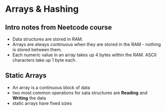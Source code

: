 # Arrays & Hashing 

## Intro notes from Neetcode course 

- Data structures are stored in RAM. 
- Arrays are always continuous when they are stored in the RAM - nothing is stored between them. 
- Each numeric value in an array takes up 4 bytes within the RAM. ASCII characters take up 1 byte each. 


## Static Arrays
- An array is a continuous block of data
- two most common operations for sata structures are **Reading** and **Writing** the data
- static arrays have fixed sizes